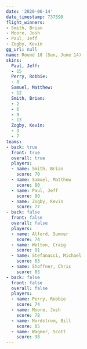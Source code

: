 ```yaml
---
date: '2020-06-14'
date_timestamp: 737590
flight_winners:
- Smith, Brian
- Moore, Josh
- Paul, Jeff
- Zogby, Kevin
gg_url: null
name: Round 18 (Sun, June 14)
skins:
  Paul, Jeff:
  - 15
  Perry, Robbie:
  - 8
  Samuel, Matthew:
  - 12
  Smith, Brian:
  - 2
  - 6
  - 9
  - 13
  Zogby, Kevin:
  - 3
  - 7
teams:
- back: true
  front: true
  overall: true
  players:
  - name: Smith, Brian
    score: 70
  - name: Samuel, Matthew
    score: 80
  - name: Paul, Jeff
    score: 80
  - name: Zogby, Kevin
    score: 77
- back: false
  front: false
  overall: false
  players:
  - name: Alford, Sumner
    score: 74
  - name: Welton, Craig
    score: 81
  - name: Stefanacci, Michael
    score: 83
  - name: Shoffner, Chris
    score: 83
- back: false
  front: false
  overall: false
  players:
  - name: Perry, Robbie
    score: 74
  - name: Moore, Josh
    score: 78
  - name: Nordstrom, Bill
    score: 85
  - name: Wagner, Scott
    score: 98
---
```

